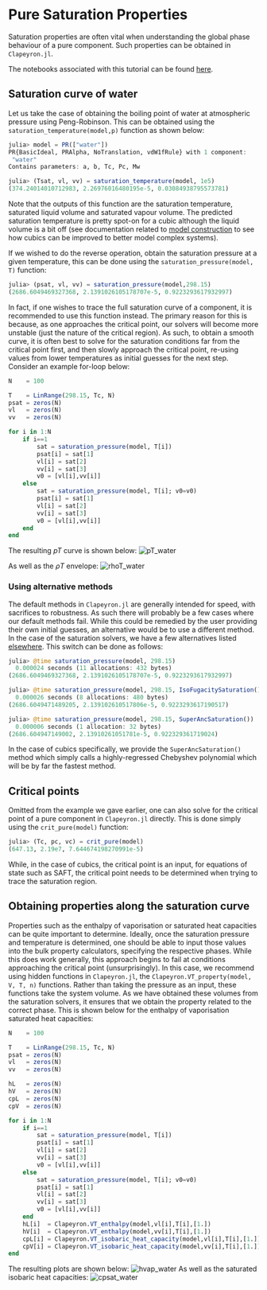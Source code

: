 # Pure Saturation Properties
Saturation properties are often vital when understanding the global phase behaviour of a pure component. Such properties can be obtained in `Clapeyron.jl`.

The notebooks associated with this tutorial can be found [here](../../../examples/pure_saturation_properties.ipynb).

## Saturation curve of water
Let us take the case of obtaining the boiling point of water at atmospheric pressure using Peng-Robinson. This can be obtained using the `saturation_temperature(model,p)` function as shown below:
```julia
julia> model = PR(["water"])
PR{BasicIdeal, PRAlpha, NoTranslation, vdW1fRule} with 1 component:
 "water"
Contains parameters: a, b, Tc, Pc, Mw

julia> (Tsat, vl, vv) = saturation_temperature(model, 1e5)
(374.24014010712983, 2.26976016480195e-5, 0.03084938795573781)
```
Note that the outputs of this function are the saturation temperature, saturated liquid volume and saturated vapour volume. The predicted saturation temperature is pretty spot-on for a cubic although the liquid volume is a bit off (see documentation related to [model construction](./basics_model_construction.md) to see how cubics can be improved to better model complex systems).

If we wished to do the reverse operation, obtain the saturation pressure at a given temperature, this can be done using the `saturation_pressure(model, T)` function:
```julia
julia> (psat, vl, vv) = saturation_pressure(model,298.15)
(2686.6049469327368, 2.1391026105178707e-5, 0.9223293617932997)
```
In fact, if one wishes to trace the full saturation curve of a component, it is recommended to use this function instead. The primary reason for this is because, as one approaches the critical point, our solvers will become more unstable (just the nature of the critical region). As such, to obtain a smooth curve, it is often best to solve for the saturation conditions far from the critical point first, and then slowly approach the critical point, re-using values from lower temperatures as initial guesses for the next step. Consider an example for-loop below:
```julia
N    = 100

T    = LinRange(298.15, Tc, N)
psat = zeros(N)
vl   = zeros(N)
vv   = zeros(N)

for i in 1:N
    if i==1
        sat = saturation_pressure(model, T[i])
        psat[i] = sat[1]
        vl[i] = sat[2]
        vv[i] = sat[3]
        v0 = [vl[i],vv[i]]
    else
        sat = saturation_pressure(model, T[i]; v0=v0)
        psat[i] = sat[1]
        vl[i] = sat[2]
        vv[i] = sat[3]
        v0 = [vl[i],vv[i]]
    end
end
```
The resulting $pT$ curve is shown below:
![pT_water](../assets/pT_water.svg)

As well as the $\rho T$ envelope:
![rhoT_water](../assets/rhoT_water.svg)

### Using alternative methods
The default methods in `Clapeyron.jl` are generally intended for speed, with sacrifices to robustness. As such there will probably be a few cases where our default methods fail. While this could be remedied by the user providing their own initial guesses, an alternative would be to use a different method. In the case of the saturation solvers, we have a few alternatives listed [elsewhere](../properties/pure.md). This switch can be done as follows:
```julia
julia> @time saturation_pressure(model, 298.15)
  0.000024 seconds (11 allocations: 432 bytes)
(2686.6049469327368, 2.1391026105178707e-5, 0.9223293617932997)

julia> @time saturation_pressure(model, 298.15, IsoFugacitySaturation())
  0.000026 seconds (8 allocations: 480 bytes)
(2686.6049471489205, 2.139102610517806e-5, 0.9223293617190517)

julia> @time saturation_pressure(model, 298.15, SuperAncSaturation())
  0.000006 seconds (1 allocation: 32 bytes)
(2686.604947149002, 2.13910261051781e-5, 0.922329361719024)
```
In the case of cubics specifically, we provide the `SuperAncSaturation()` method which simply calls a highly-regressed Chebyshev polynomial which will be by far the fastest method.

## Critical points
Omitted from the example we gave earlier, one can also solve for the critical point of a pure component in `Clapeyron.jl` directly. This is done simply using the `crit_pure(model)` function:
```julia
julia> (Tc, pc, vc) = crit_pure(model)
(647.13, 2.19e7, 7.644674198270991e-5)
```
While, in the case of cubics, the critical point is an input, for equations of state such as SAFT, the critical point needs to be determined when trying to trace the saturation region.

## Obtaining properties along the saturation curve
Properties such as the enthalpy of vaporisation or saturated heat capacities can be quite important to determine. Ideally, once the saturation pressure and temperature is determined, one should be able to input those values into the bulk property calculators, specifying the respective phases. While this does work generally, this approach begins to fail at conditions approaching the critical point (unsurprisingly). In this case, we recommend using hidden functions in `Clapeyron.jl`, the `Clapeyron.VT_property(model, V, T, n)` functions. Rather than taking the pressure as an input, these functions take the system volume. As we have obtained these volumes from the saturation solvers, it ensures that we obtain the property related to the correct phase. This is shown below for the enthalpy of vaporisation saturated heat capacities:
```julia
N    = 100

T    = LinRange(298.15, Tc, N)
psat = zeros(N)
vl   = zeros(N)
vv   = zeros(N)

hL   = zeros(N)
hV   = zeros(N)
cpL  = zeros(N)
cpV  = zeros(N)

for i in 1:N
    if i==1
        sat = saturation_pressure(model, T[i])
        psat[i] = sat[1]
        vl[i] = sat[2]
        vv[i] = sat[3]
        v0 = [vl[i],vv[i]]
    else
        sat = saturation_pressure(model, T[i]; v0=v0)
        psat[i] = sat[1]
        vl[i] = sat[2]
        vv[i] = sat[3]
        v0 = [vl[i],vv[i]]
    end
    hL[i]  = Clapeyron.VT_enthalpy(model,vl[i],T[i],[1.])
    hV[i]  = Clapeyron.VT_enthalpy(model,vv[i],T[i],[1.])
    cpL[i] = Clapeyron.VT_isobaric_heat_capacity(model,vl[i],T[i],[1.])
    cpV[i] = Clapeyron.VT_isobaric_heat_capacity(model,vv[i],T[i],[1.])
end
```
The resulting plots are shown below:
![hvap_water](../assets/hvap_water.svg)
As well as the saturated isobaric heat capacities:
![cpsat_water](../assets/cpsat_water.svg)
